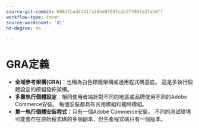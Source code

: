 ```yaml
---
source-git-commit: 088dfbad4431fa10be07697cab373907e3fab6ff
workflow-type: tm+mt
source-wordcount: '81'
ht-degree: 0%

---
```

# GRA定義

- **全域參考架構(GRA)**：也稱為白色標籤架構或通用程式碼基底。 這是多執行個體設定的模組發佈架構。
- **多重執行個體設定**：相同使用者端針對不同的地區或品牌使用不同的Adobe Commerce安裝。 每個安裝都具有共用模組和獨特模組。
- **單一執行個體安裝程式**：只有一個Adobe Commerce安裝。 不同的測試環境可能會存在原始程式碼的多個副本，但生產程式碼只有一個版本。
